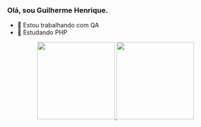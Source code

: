 ### Olá, sou Guilherme Henrique. 


- 🔭 Estou trabalhando com QA
- 🌱 Estudando PHP

 <div align="center">
  <a href="https://github.com/GuilhermeHSOliveira">
  <img height="180em" src="https://github-readme-stats.vercel.app/api?username=GuilhermeHSOliveira&show_icons=true&theme=dark&include_all_commits=true&count_private=true"/>
  <img height="180em" src="https://github-readme-stats.vercel.app/api/top-langs/?username=GuilhermeHSOliveira&layout=compact&langs_count=7&theme=dark"/>
</div>
